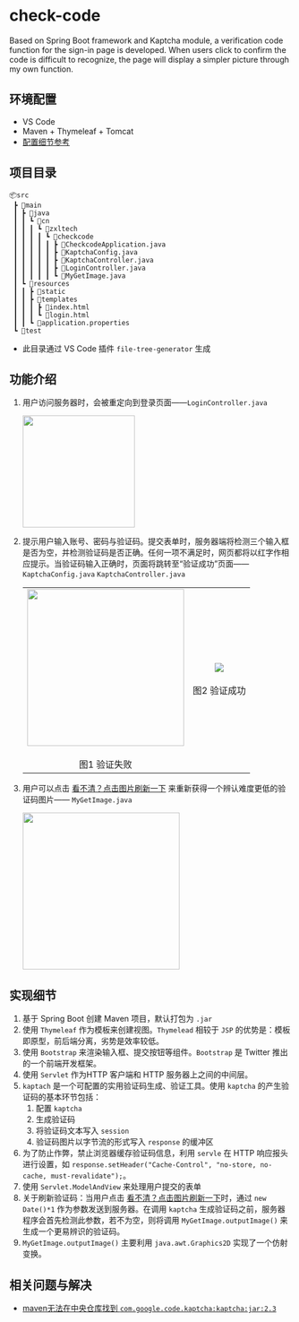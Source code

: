 # check-code
Based on Spring Boot framework and Kaptcha module, a verification code function for the sign-in page is developed. When users click to confirm the code is difficult to recognize, the page will display a simpler picture through my own function.

## 环境配置

- VS Code
- Maven + Thymeleaf + Tomcat
- [配置细节参考](https://blog.csdn.net/qq_43145926/article/details/105016919?utm_medium=distribute.pc_aggpage_search_result.none-task-blog-2~all~sobaiduend~default-1-105016919.nonecase&utm_term=vscode%E5%A6%82%E4%BD%95%E9%83%A8%E7%BD%B2tomcat&spm=1000.2123.3001.4430)

## 项目目录

```
📦src
 ┣ 📂main
 ┃ ┣ 📂java
 ┃ ┃ ┗ 📂cn
 ┃ ┃ ┃ ┗ 📂zxltech
 ┃ ┃ ┃ ┃ ┗ 📂checkcode
 ┃ ┃ ┃ ┃ ┃ ┣ 📜CheckcodeApplication.java
 ┃ ┃ ┃ ┃ ┃ ┣ 📜KaptchaConfig.java
 ┃ ┃ ┃ ┃ ┃ ┣ 📜KaptchaController.java
 ┃ ┃ ┃ ┃ ┃ ┣ 📜LoginController.java
 ┃ ┃ ┃ ┃ ┃ ┗ 📜MyGetImage.java
 ┃ ┗ 📂resources
 ┃ ┃ ┣ 📂static
 ┃ ┃ ┣ 📂templates
 ┃ ┃ ┃ ┣ 📜index.html
 ┃ ┃ ┃ ┗ 📜login.html
 ┃ ┃ ┗ 📜application.properties
 ┗ 📂test
```

- 此目录通过 VS Code 插件 `file-tree-generator` 生成

## 功能介绍

1. 用户访问服务器时，会被重定向到登录页面——`LoginController.java`

   <img src="https://i.loli.net/2020/10/13/ZihbIfgKNuJ9VlF.png" height="200" />

2. 提示用户输入账号、密码与验证码。提交表单时，服务器端将检测三个输入框是否为空，并检测验证码是否正确。任何一项不满足时，网页都将以红字作相应提示。当验证码输入正确时，页面将跳转至“验证成功”页面——`KaptchaConfig.java` `KaptchaController.java`

   <table> 
       <tr>
           <td><center><img src = "https://i.loli.net/2020/10/13/PiTd72OF3lAqIU8.png" height="280" ></center><br>
               <center>图1 验证失败</center>
           </td>
           <td><center><img src = "https://i.loli.net/2020/10/13/POJ36YmKoTelDAj.png",height="300"></center><br>
           	<center>图2 验证成功</center>
           </td>
       </tr>
   </table>

   

3. 用户可以点击 <u>看不清？点击图片刷新一下</u> 来重新获得一个辨认难度更低的验证码图片—— `MyGetImage.java`

   <img src="https://i.loli.net/2020/10/13/N1skMeVgEPjm7uB.png" height="280" />

## 实现细节

1. 基于 Spring Boot 创建 Maven 项目，默认打包为 `.jar`
2. 使用 `Thymeleaf` 作为模板来创建视图。`Thymelead` 相较于 `JSP` 的优势是：模板即原型，前后端分离，劣势是效率较低。
3. 使用 `Bootstrap` 来渲染输入框、提交按钮等组件。`Bootstrap` 是 Twitter 推出的一个前端开发框架。
4. 使用 `Servlet` 作为HTTP 客户端和 HTTP 服务器上之间的中间层。
5. `kaptach` 是一个可配置的实用验证码生成、验证工具。使用 `kaptcha` 的产生验证码的基本环节包括：
   1. 配置 `kaptcha` 
   2. 生成验证码
   3. 将验证码文本写入 `session`
   4. 验证码图片以字节流的形式写入 `response` 的缓冲区
6. 为了防止作弊，禁止浏览器缓存验证码信息，利用 `servle` 在 HTTP 响应报头进行设置，如 `response.setHeader("Cache-Control", "no-store, no-cache, must-revalidate");`。
7. 使用 `Servlet.ModelAndView` 来处理用户提交的表单
8. 关于刷新验证码：当用户点击 <u>看不清？点击图片刷新一下</u>时，通过 `new Date()*1` 作为参数发送到服务器。在调用 `kaptcha` 生成验证码之前，服务器程序会首先检测此参数，若不为空，则将调用 `MyGetImage.outputImage()` 来生成一个更易辨识的验证码。
9. `MyGetImage.outputImage()` 主要利用 `java.awt.Graphics2D` 实现了一个仿射变换。 

## 相关问题与解决 

- [maven无法在中央仓库找到 `com.google.code.kaptcha:kaptcha:jar:2.3`](https://blog.csdn.net/lancelet223/article/details/78941489)

